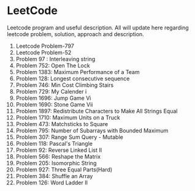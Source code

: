 # LeetCode
Leetcode program and useful description. All will update here regarding leetcode problem, solution, approach and description.

1. Leetcode Problem-797
2. Leetcode Problem-52
3. Problem 97 : Interleaving string
4. Problem 752: Open The Lock
5. Problem 1383: Maximum Performance of a Team
6. Problem 128: Longest consecutive sequence
7. Problem 746: Min Cost Climbing Stairs
8. Problem 729: My Calender i
9. Problem 1696: Jump Game Vi
10. Problem 1690: Stone Game Vii
11. Problem 1897: Redistribute Characters to Make All Strings Equal
12. Problem 1710: Maximum Units on a Truck
13. Problem 473: Matchsticks to Square
14. Problem 795: Number of Subarrays with Bounded Maximum
15. Problem 307: Range Sum Query - Mutable
16. Problem 118: Pascal's Triangle
17. Problem 92: Reverse Linked List II
18. Problem 566: Reshape the Matrix
19. Problem 205: Isomorphic String
20. Problem 927: Three Equal Parts(Hard)
21. Problem 384: Shuffle an Array
22. Problem 126: Word Ladder II